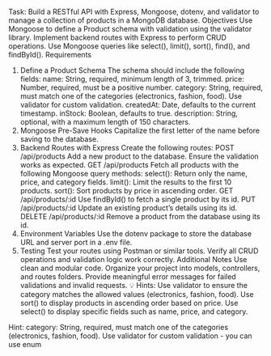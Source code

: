 Task: Build a RESTful API with Express, Mongoose, dotenv, and validator to manage a collection of products in a MongoDB database.
Objectives
Use Mongoose to define a Product schema with validation using the validator library.
Implement backend routes with Express to perform CRUD operations.
Use Mongoose queries like select(), limit(), sort(), find(), and findById().
Requirements
1. Define a Product Schema
The schema should include the following fields:
name: String, required, minimum length of 3, trimmed.
price: Number, required, must be a positive number.
category: String, required, must match one of the categories (electronics, fashion, food). Use validator for custom validation.
createdAt: Date, defaults to the current timestamp.
inStock: Boolean, defaults to true.
description: String, optional, with a maximum length of 150 characters.
2. Mongoose Pre-Save Hooks
Capitalize the first letter of the name before saving to the database.
3. Backend Routes with Express
Create the following routes:
POST /api/products
Add a new product to the database. Ensure the validation works as expected.
GET /api/products
Fetch all products with the following Mongoose query methods:
select(): Return only the name, price, and category fields.
limit(): Limit the results to the first 10 products.
sort(): Sort products by price in ascending order.
GET /api/products/:id
Use findById() to fetch a single product by its id.
PUT /api/products/:id
Update an existing product’s details using its id.
DELETE /api/products/:id
Remove a product from the database using its id.
4. Environment Variables
Use the dotenv package to store the database URL and server port in a .env file.
5. Testing
Test your routes using Postman or similar tools. Verify all CRUD operations and validation logic work correctly.
Additional Notes
Use clean and modular code.
Organize your project into models, controllers, and routes folders.
Provide meaningful error messages for failed validations and invalid requests.
:bulb: Hints:
Use validator to ensure the category matches the allowed values (electronics, fashion, food).
Use sort() to display products in ascending order based on price.
Use select() to display specific fields such as name, price, and category.


Hint: category: String, required, must match one of the categories (electronics, fashion, food). Use validator for custom validation - you can use enum
